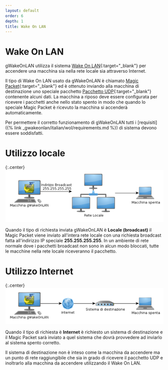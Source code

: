 ```yaml
---
layout: default
order: 6
depth: 1
title: Wake On LAN
---
```

# Wake On LAN

gWakeOnLAN utilizza il sistema
[Wake On LAN]{:target="_blank"}
per accendere una macchina sia nella rete locale sia attraverso Internet.

Il tipo di Wake On LAN usato da gWakeOnLAN è chiamato
[Magic Packet]{:target="_blank"}
ed è ottenuto inviando alla macchina di destinazione uno speciale pacchetto
[Pacchetto UDP][UDP]{:target="_blank"}
contenente alcuni dati.
La macchina a riposo deve essere configurata per ricevere i pacchetti anche
nello stato spento in modo che quando lo speciale Magic Packet è ricevuto la
macchina si accenderà automaticamente.

Per permettere il corretto funzionamento di gWakeOnLAN tutti i
[requisiti]({% link _gwakeonlan/italian/wol/requirements.md %})
di sistema devono essere soddisfatti.

# Utilizzo locale

{:.center}
![Utilizzo locale](/resources/gwakeonlan/usage/italian/local.png)
          
Quando il tipo di richiesta inviata gWakeOnLAN è **Locale (broadcast)** il
Magic Packet viene inviato all'intera rete locale con una richiesta broadcast
fatta all'indirizzo IP speciale **255.255.255.255**.
In un ambiente di rete normale dove i pacchetti broadcast non sono in alcun modo
bloccati, tutte le macchine nella rete locale riceveranno il pacchetto.

# Utilizzo Internet

{:.center}
![Utilizzo Internet](/resources/gwakeonlan/usage/italian/internet.png)
          
Quando il tipo di richiesta è **Internet** è richiesto un sistema di
destinazione e il Magic Packet sarà inviato a quel sistema che dovrà provvedere
ad inviarlo al sistema spento corretto.

Il sistema di destinazione non è inteso come la macchina da accendere ma un
punto di rete raggiungibile che sia in grado di ricevere il pacchetto UDP e
inoltrarlo alla macchina da accendere utilizzando il Wake On LAN.

[Wake On LAN]: https://en.wikipedia.org/wiki/Wake_on_LAN
[Magic Packet]: https://en.wikipedia.org/wiki/Wake-on-LAN#Magic_packet
[UDP]: https://en.wikipedia.org/wiki/User_Datagram_Protocol